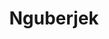 ---
layout: inner
title: Nguberjek
posttype: work
category: Graphic Design
projectdate: May 2015
thumbnail: nguberjek-thumb.jpg
---